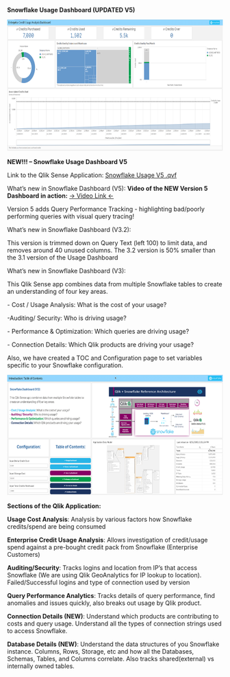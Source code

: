 **Snowflake Usage Dashboard (UPDATED V5)**

<img src="media/Snowflake_EnterpriseAnalysis.png" style="width:6.5in;height:3.18542in" alt="Graphical user interface, application Description automatically generated" />

**NEW!!! – Snowflake Usage Dashboard V5**

Link to the Qlik Sense Application: [<u>Snowflake Usage V5
.qvf</u>](https://github.com/Qlik-PE/Snowflake-Usage-Analysis-Dashboard/blob/master/releases/SnowflakeUsageDashboard_V5/Snowflake_Usage_V5.0.qvf)

What’s new in Snowflake Dashboard (V5):
**Video of the NEW Version 5 Dashboard in action:** [<u>-> Video Link <-</u>](https://github.com/Qlik-PE/Snowflake-Usage-Analysis-Dashboard/blob/master/media/Version5ChangesAndConfiguration.mp4)
  
Version 5 adds Query Performance Tracking - highlighting bad/poorly performing queries with visual query tracing!

What’s new in Snowflake Dashboard (V3.2):

This version is trimmed down on Query Text (left 100) to limit data, and removes around 40 unused columns. The 3.2 version is 50% smaller than the 3.1 version of the Usage Dashboard

What’s new in Snowflake Dashboard (V3):

This Qlik Sense app combines data from multiple Snowflake tables to
create an understanding of four key areas.

\- Cost / Usage Analysis: What is the cost of your usage?

-Auditing/ Security: Who is driving usage?

\- Performance & Optimization: Which queries are driving usage?

\- Connection Details: Which Qlik products are driving your usage?

Also, we have created a TOC and Configuration page to set variables
specific to your Snowflake configuration.

<img src="media/image2.png" style="width:6.5in;height:2.92083in" alt="Graphical user interface, application Description automatically generated" />

**Sections of the Qlik Application:**

**Usage Cost Analysis**: Analysis by various factors how Snowflake
credits/spend are being consumed

**Enterprise Credit Usage Analysis**: Allows investigation of
credit/usage spend against a pre-bought credit pack from Snowflake
(Enterprise Customers)

**Auditing/Security**: Tracks logins and location from IP’s that access
Snowflake (We are using Qlik GeoAnalytics for IP lookup to location).
Failed/Successful logins and type of connection used by version

**Query Performance Analytics**: Tracks details of query performance,
find anomalies and issues quickly, also breaks out usage by Qlik
product.

**Connection Details (NEW)**: Understand which products are contributing
to costs and query usage. Understand all the types of connection strings
used to access Snowflake.

**Database Details (NEW)**: Understand the data structures of you
Snowflake instance. Columns, Rows, Storage, etc and how all the
Databases, Schemas, Tables, and Columns correlate. Also tracks
shared(external) vs internally owned tables.

